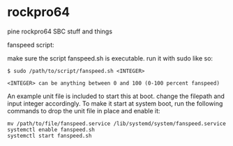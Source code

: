 # rockpro64
pine rockpro64 SBC stuff and things

fanspeed script:

make sure the script fanspeed.sh is executable. run it with sudo like so:

	$ sudo /path/to/script/fanspeed.sh <INTEGER>

	<INTEGER> can be anything between 0 and 100 (0-100 percent fanspeed)

An example unit file is included to start this at boot. change the filepath and input integer accordingly.
To make it start at system boot, run the following commands to drop the unit file in place and enable it:

	mv /path/to/file/fanspeed.service /lib/systemd/system/fanspeed.service
	systemctl enable fanspeed.sh
	systemctl start fanspeed.sh

